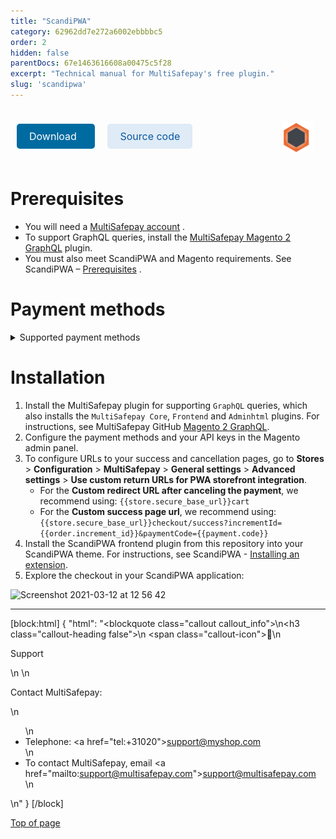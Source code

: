 ```yaml
---
title: "ScandiPWA"
category: 62962dd7e272a6002ebbbbc5
order: 2
hidden: false
parentDocs: 67e1463616608a00475c5f28
excerpt: "Technical manual for MultiSafepay's free plugin."
slug: 'scandipwa'
---
```

<img src="https://raw.githubusercontent.com/MultiSafepay/docs/master/static/logo/Plugins/ScandiPWA.svg" width="50" align="right" style="margin: 20px; max-height: 75px"/>

<div style="display: flex; flex-wrap: wrap;">

<a class="suggestEdits" style="display: inline-flex; border-radius: 5px; padding: 10px 20px; margin: 10px; font-size: 1rem; background-color: #006ba1; color: #ffffff; text-decoration: none;" href="https://github.com/MultiSafepay/scandipwa-multisafepay-payment-integration.git" target="_self"><span>Download</span><i class="icon icon-download" style="margin-left: 0.6em;"> </i></a>

<a class="suggestEdits" style="display: inline-flex; border-radius: 5px; padding: 10px 20px; margin: 10px; font-size: 1rem; background-color: #DFEBF6; color: #0a59a1; text-decoration: none;" href="https://github.com/MultiSafepay/scandipwa-multisafepay-payment-integration" target="_blank"><i class="icon-external-link"></i> <span>Source code</span></a>

</div>

# Prerequisites

- You will need a <a href="https://testmerchant.multisafepay.com/signup" target="_blank">MultiSafepay account</a> <i class="fa fa-external-link" style="font-size:12px;color:#8b929e"></i>.
- To support GraphQL queries, install the <a href="https://github.com/MultiSafepay/magento2-graphql" target="_blank">MultiSafepay Magento 2 GraphQL</a> <i class="fa fa-external-link" style="font-size:12px;color:#8b929e"></i> plugin.
- You must also meet ScandiPWA and Magento requirements. See ScandiPWA – <a href="https://docs.scandipwa.com/getting-started/getting-started/magento-integration#prerequisites" target="_blank">Prerequisites</a> <i class="fa fa-external-link" style="font-size:12px;color:#8b929e"></i>.

# Payment methods

<details id="supported-payment-methods">
<summary>Supported payment methods</summary>
<br>

- Cards: [All](/docs/card-payments/)
- Banking methods: All
- <<glossary:BNPL>>: All
- Wallets: All
- Prepaid cards:
    - Baby gift card
    - Beauty and Wellness gift card
    - Boekenbon
    - Edenred
    - Fashioncheque
    - Fashion gift card
    - Fietsenbon
    - Gezondheidsbon
    - Givacard
    - Good4fun
    - Goodcard
    - Nationale tuinbon
    - Paysafecard
    - Parfumcadeaukaart
    - Podium
    - Sport en Fit
    - VVV gift card
    - Webshop gift card
    - Wellness gift card
    - Wijncadeau
    - Winkelcheque
    - YourGift

</details>

# Installation

1. Install the MultiSafepay plugin for supporting `GraphQL` queries, which also installs the `MultiSafepay Core`, `Frontend` and `Adminhtml` plugins. For instructions, see MultiSafepay GitHub <a href="https://github.com/MultiSafepay/magento2-graphql" target="_blank">Magento 2 GraphQL</a>.    
2. Configure the payment methods and your API keys in the Magento admin panel.  
3. To configure URLs to your success and cancellation pages, go to **Stores** > **Configuration** > **MultiSafepay** > **General settings** > **Advanced settings** > **Use custom return URLs for PWA storefront integration**.
    - For the **Custom redirect URL after canceling the payment**, we recommend using: `{{store.secure_base_url}}cart`
    - For the **Custom success page url**, we recommend using: `{{store.secure_base_url}}checkout/success?incrementId={{order.increment_id}}&paymentCode={{payment.code}}`
4. Install the ScandiPWA frontend plugin from this repository into your ScandiPWA theme. For instructions, see ScandiPWA - <a href="https://docs.scandipwa.com/stack/extensions/installing-an-extension" target="_blank">Installing an extension</a>.
5. Explore the checkout in your ScandiPWA application:  
<img width="1000" alt="Screenshot 2021-03-12 at 12 56 42" src="https://user-images.githubusercontent.com/78361324/110949265-b0124680-8342-11eb-8d99-55c926e76f3d.png">
<br>

---

[block:html]
{
  "html": "<blockquote class=\"callout callout_info\">\n<h3 class=\"callout-heading false\">\n        <span class=\"callout-icon\">💬</span>\n        <p>Support</p>\n    </h3>\n  <p>Contact MultiSafepay:</p>\n  <ul>\n    <li>Telephone: <a href=\"tel:+31020\">support@myshop.com</a></li>\n    <li>To contact MultiSafepay, email <a href=\"mailto:support@multisafepay.com\">support@multisafepay.com</a></li>\n  </ul>  \n</blockquote>"
}
[/block]

[Top of page](#)